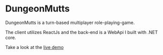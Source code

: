 # DungeonMutts

DungeonMutts is a turn-based multiplayer role-playing-game.

The client utilizes ReactJs and the back-end is a WebApi I built with .NET core. 

Take a look at the [live demo](http://54.151.112.14)
